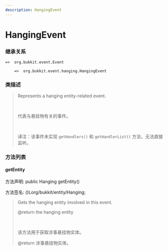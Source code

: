 ```yaml
---
description: HangingEvent
---
```


# HangingEvent

### 继承关系

    =>  org.bukkit.event.Event

        =>  org.bukkit.event.hanging.HangingEvent

### 类描述

> Represents a hanging entity-related event.
> 
> <br>
> 
> 代表与悬挂物有关的事件。
> 
> <br>
> 
> 译注：该事件未实现 `getHandlers()` 和 `getHandlerList()` 方法，无法直接监听。

### 方法列表

#### getEntity

方法声明: public Hanging getEntity()

方法签名: ()Lorg/bukkit/entity/Hanging;

> Gets the hanging entity involved in this event.
> 
> @return the hanging entity
> 
> <br>
> 
> 该方法用于获取涉事悬挂物实体。
> 
> @return 涉事悬挂物实体。